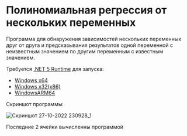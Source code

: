 # Полиномиальная регрессия от нескольких переменных
Программа для обнаружения зависимостей нескольких переменных друг от друга и предсказывания результатов одной переменной с неизвестным значением по другим переменным с известным значением.

Требуется [.NET 5 Runtime](https://dotnet.microsoft.com/en-us/download/dotnet/5.0) для запуска:

- [Windows x64](https://dotnet.microsoft.com/en-us/download/dotnet/thank-you/runtime-5.0.17-windows-x64-installer)
- [Windows x32(x86)](https://dotnet.microsoft.com/en-us/download/dotnet/thank-you/runtime-5.0.17-windows-x86-installer)
- [WindowsARM64](https://dotnet.microsoft.com/en-us/download/dotnet/thank-you/runtime-5.0.17-windows-arm64-installer)

Скриншот программы:

![Скриншот 27-10-2022 230928_1](https://user-images.githubusercontent.com/15982179/198377634-0dac3030-c741-4ab9-a5ee-51e47d1307c3.jpg)

Последние 2 ячейки вычисленны программой
